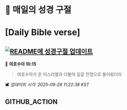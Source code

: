 # 🙏 매일의 성경 구절
# [Daily Bible verse]
## [![README에 성경구절 업데이트](https://github.com/DONGSUKA/first_test/actions/workflows/update-readme-bible.yml/badge.svg)](https://github.com/DONGSUKA/first_test/actions/workflows/update-readme-bible.yml)
<!-- START_BIBLE_VERSE -->
📖 **여호수아 10:15**
> 여호수아가 온 이스라엘과 더불어 길갈 진영으로 돌아왔더라

🕊️ _업데이트 시각: 2025-09-28 11:22:38 KST_
  <!-- END_BIBLE_VERSE -->
## GITHUB_ACTION
